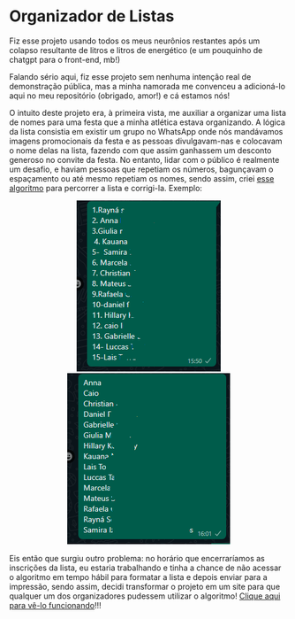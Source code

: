 # Organizador de Listas
Fiz esse projeto usando todos os meus neurônios restantes após um colapso resultante de litros e litros de energético (e um pouquinho de chatgpt para o front-end, mb!)

Falando sério aqui, fiz esse projeto sem nenhuma intenção real de demonstração pública, mas a minha namorada me convenceu a adicioná-lo aqui no meu repositório (obrigado, amor!) e cá estamos nós! 

O intuito deste projeto era, à primeira vista, me auxiliar a organizar uma lista de nomes para uma festa que a minha atlética estava organizando. A lógica da lista consistia em existir um grupo no WhatsApp onde nós mandávamos imagens promocionais da festa e as pessoas divulgavam-nas e colocavam o nome delas na lista, fazendo com que assim ganhassem um desconto generoso no convite da festa. No entanto, lidar com o público é realmente um desafio, e haviam pessoas que repetiam os números, bagunçavam o espaçamento ou até mesmo repetiam os nomes, sendo assim, criei [esse algoritmo](https://github.com/hyskoniho/organizador-de-listas/blob/main/filter.py) para percorrer a lista e corrigi-la. Exemplo:

<div align="center">
  <img src="https://github.com/hyskoniho/organizador-de-listas/blob/main/assets/antes.png" alt="Exemplo de lista antes de ser formatada" />
  <img src="https://github.com/hyskoniho/organizador-de-listas/blob/main/assets/depois.png" alt="Exemplo de lista depois da formatação" />
</div>

Eis então que surgiu outro problema: no horário que encerraríamos as inscrições da lista, eu estaria trabalhando e tinha a chance de não acessar o algoritmo em tempo hábil para formatar a lista e depois enviar para a impressão, sendo assim, decidi transformar o projeto em um site para que qualquer um dos organizadores pudessem utilizar o algoritmo! [Clique aqui para vê-lo funcionando](https://organizador-de-listas-fhnmzeei6-caio-limas-projects-a0493cb9.vercel.app/)!!!
